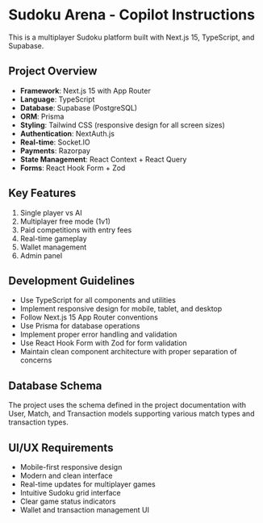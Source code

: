 <!-- Use this file to provide workspace-specific custom instructions to Copilot. For more details, visit https://code.visualstudio.com/docs/copilot/copilot-customization#_use-a-githubcopilotinstructionsmd-file -->

# Sudoku Arena - Copilot Instructions

This is a multiplayer Sudoku platform built with Next.js 15, TypeScript, and Supabase.

## Project Overview
- **Framework**: Next.js 15 with App Router
- **Language**: TypeScript
- **Database**: Supabase (PostgreSQL)
- **ORM**: Prisma
- **Styling**: Tailwind CSS (responsive design for all screen sizes)
- **Authentication**: NextAuth.js
- **Real-time**: Socket.IO
- **Payments**: Razorpay
- **State Management**: React Context + React Query
- **Forms**: React Hook Form + Zod

## Key Features
1. Single player vs AI
2. Multiplayer free mode (1v1)
3. Paid competitions with entry fees
4. Real-time gameplay
5. Wallet management
6. Admin panel

## Development Guidelines
- Use TypeScript for all components and utilities
- Implement responsive design for mobile, tablet, and desktop
- Follow Next.js 15 App Router conventions
- Use Prisma for database operations
- Implement proper error handling and validation
- Use React Hook Form with Zod for form validation
- Maintain clean component architecture with proper separation of concerns

## Database Schema
The project uses the schema defined in the project documentation with User, Match, and Transaction models supporting various match types and transaction types.

## UI/UX Requirements
- Mobile-first responsive design
- Modern and clean interface
- Real-time updates for multiplayer games
- Intuitive Sudoku grid interface
- Clear game status indicators
- Wallet and transaction management UI
